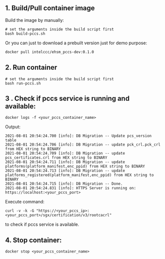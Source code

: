 ## 1. Build/Pull container image

Build the image by manually:
```
# set the arguments inside the build script first
bash build-pccs.sh
```

Or you can just to download a prebuilt version just for demo purpose:
```bash
docker pull intelccc/ehsm_pccs-dev:0.1.0
```

## 2. Run container
```
# set the arguments inside the build script first
bash run-pccs.sh
```

## 3 . Check if pccs service is running and available:
```
docker logs -f <your_pccs_container_name>
```

Output:

```
2021-08-01 20:54:24.700 [info]: DB Migration -- Update pcs_version table
2021-08-01 20:54:24.706 [info]: DB Migration -- update pck_crl.pck_crl from HEX string to BINARY
2021-08-01 20:54:24.709 [info]: DB Migration -- update pcs_certificates.crl from HEX string to BINARY
2021-08-01 20:54:24.711 [info]: DB Migration -- update platforms(platform_manifest,enc_ppid) from HEX string to BINARY
2021-08-01 20:54:24.713 [info]: DB Migration -- update platforms_registered(platform_manifest,enc_ppid) from HEX string to BINARY
2021-08-01 20:54:24.715 [info]: DB Migration -- Done.
2021-08-01 20:54:24.831 [info]: HTTPS Server is running on: https://localhost:<your_pccs_port>

```

Execute command:
```
curl -v -k -G "https://<your_pccs_ip>:<your_pccs_port>/sgx/certification/v3/rootcacrl"
```
to check if pccs service is available.

## 4. Stop container:
```
docker stop <your_pccs_container_name>
```

